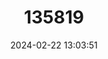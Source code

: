 ---
title: "135819"
category: "Pseudacris fouquettei"
draft: false
date: 2024-02-22 13:03:51
languages:
  English: ["Cajun Chorus Frog"]
---